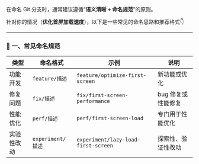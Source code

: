 在命名 Git 分支时，通常建议遵循“**语义清晰 + 命名规范**”的原则。

针对你的情况（**优化首屏加载速度**），以下是一些常见的命名思路和推荐格式👇

------

### 🚀 一、常见命名规范

| 类型       | 命名格式          | 示例                                | 说明               |
| ---------- | ----------------- | ----------------------------------- | ------------------ |
| 功能开发   | `feature/描述`    | `feature/optimize-first-screen`     | 新功能或优化       |
| 修复问题   | `fix/描述`        | `fix/first-screen-performance`      | bug 修复或性能修复 |
| 性能优化   | `perf/描述`       | `perf/first-screen-load`            | 专门用于性能优化   |
| 实验性改动 | `experiment/描述` | `experiment/lazy-load-first-screen` | 探索性、验证性改动 |